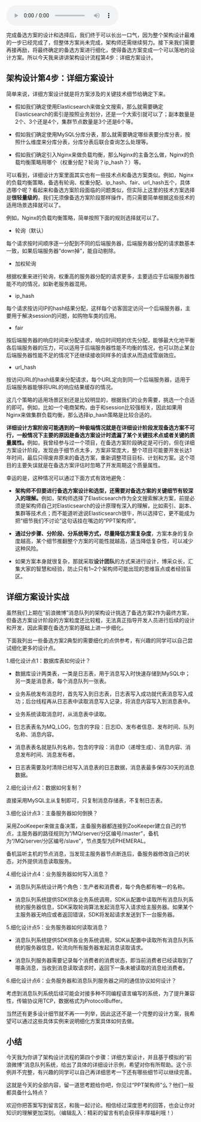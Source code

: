 <audio title="13 _ 架构设计流程：详细方案设计" src="https://static001.geekbang.org/resource/audio/f2/1c/f2fbad0aec754675ddc25adfba16321c.mp3" controls="controls"></audio> 
<p>完成备选方案的设计和选择后，我们终于可以长出一口气，因为整个架构设计最难的一步已经完成了，但整体方案尚未完成，架构师还需继续努力。接下来我们需要再接再励，将最终确定的备选方案进行细化，使得备选方案变成一个可以落地的设计方案。所以今天我来讲讲<span class="orange">架构设计流程第4步：详细方案设计。</span></p>
<h2 id="-4-">架构设计第4步：详细方案设计</h2>
<p>简单来说，详细方案设计就是将方案涉及的关键技术细节给确定下来。</p>
<ul>
<li><p>假如我们确定使用Elasticsearch来做全文搜索，那么就需要确定Elasticsearch的索引是按照业务划分，还是一个大索引就可以了；副本数量是2个、3个还是4个，集群节点数量是3个还是6个等。</p>
</li>
<li><p>假如我们确定使用MySQL分库分表，那么就需要确定哪些表要分库分表，按照什么维度来分库分表，分库分表后联合查询怎么处理等。</p>
</li>
<li><p>假如我们确定引入Nginx来做负载均衡，那么Nginx的主备怎么做，Nginx的负载均衡策略用哪个（权重分配？轮询？ip_hash？）等。</p>
</li>
</ul>
<p>可以看到，详细设计方案里面其实也有一些技术点和备选方案类似。例如，Nginx的负载均衡策略，备选有轮询、权重分配、ip_hash、fair、url_hash五个，具体选哪个呢？看起来和备选方案阶段面临的问题类似，但实际上这里的技术方案选择是<strong>很轻量级的</strong>，我们无须像备选方案阶段那样操作，而只需要简单根据这些技术的适用场景选择就可以了。</p>
<p>例如，Nginx的负载均衡策略，简单按照下面的规则选择就可以了。</p>
<ul>
<li>轮询（默认）</li>
</ul>
<p>每个请求按时间顺序逐一分配到不同的后端服务器，后端服务器分配的请求数基本一致，如果后端服务器“down掉”，能自动剔除。</p>
<ul>
<li>加权轮询</li>
</ul>
<p>根据权重来进行轮询，权重高的服务器分配的请求更多，主要适应于后端服务器性能不均的情况，如新老服务器混用。</p>
<ul>
<li>ip_hash</li>
</ul>
<p>每个请求按访问IP的hash结果分配，这样每个访客固定访问一个后端服务器，主要用于解决session的问题，如购物车类的应用。</p>
<ul>
<li>fair</li>
</ul>
<p>按后端服务器的响应时间来分配请求，响应时间短的优先分配，能够最大化地平衡各后端服务器的压力，可以适用于后端服务器性能不均衡的情况，也可以防止某台后端服务器性能不足的情况下还继续接收同样多的请求从而造成雪崩效应。</p>
<ul>
<li>url_hash</li>
</ul>
<p>按访问URL的hash结果来分配请求，每个URL定向到同一个后端服务器，适用于后端服务器能够将URL的响应结果缓存的情况。</p>
<p>这几个策略的适用场景区别还是比较明显的，根据我们的业务需要，挑选一个合适的即可。例如，比如一个电商架构，由于和session比较强相关，因此如果用Nginx来做集群负载均衡，那么选择ip_hash策略是比较合适的。</p>
<p><strong>详细设计方案阶段可能遇到的一种极端情况就是在详细设计阶段发现备选方案不可行，一般情况下主要的原因是备选方案设计时遗漏了某个关键技术点或者关键的质量属性。</strong>例如，我曾经参与过一个项目，在备选方案阶段确定是可行的，但在详细方案设计阶段，发现由于细节点太多，方案非常庞大，整个项目可能要开发长达1年时间，最后只得废弃原来的备选方案，重新调整项目目标、计划和方案。这个项目的主要失误就是在备选方案评估时忽略了开发周期这个质量属性。</p>
<p>幸运的是，这种情况可以通过下面方式有效地避免：</p>
<!-- [[[read_end]]] -->
<ul>
<li><p><strong>架构师不但要进行备选方案设计和选型，还需要对备选方案的关键细节有较深入的理解。</strong>例如，架构师选择了Elasticsearch作为全文搜索解决方案，前提必须是架构师自己对Elasticsearch的设计原理有深入的理解，比如索引、副本、集群等技术点；而不能道听途说Elasticsearch很牛，所以选择它，更不能成为把“细节我们不讨论”这句话挂在嘴边的“PPT架构师”。</p>
</li>
<li><p><strong>通过分步骤、分阶段、分系统等方式，尽量降低方案复杂度</strong>，方案本身的复杂度越高，某个细节推翻整个方案的可能性就越高，适当降低复杂性，可以减少这种风险。</p>
</li>
<li><p>如果方案本身就很复杂，那就采取<strong>设计团队</strong>的方式来进行设计，博采众长，汇集大家的智慧和经验，防止只有1~2个架构师可能出现的思维盲点或者经验盲区。</p>
</li>
</ul>
<h2 id="-">详细方案设计实战</h2>
<p>虽然我们上期在“前浪微博”消息队列的架构设计挑选了备选方案2作为最终方案，但备选方案设计阶段的方案粒度还比较粗，无法真正指导开发人员进行后续的设计和开发，因此需要在备选方案的基础上进一步细化。</p>
<p>下面我列出一些备选方案2典型的需要细化的点供参考，有兴趣的同学可以自己尝试细化更多的设计点。</p>
<p>1.细化设计点1：数据库表如何设计？</p>
<ul>
<li><p>数据库设计两类表，一类是日志表，用于消息写入时快速存储到MySQL中；另一类是消息表，每个消息队列一张表。</p>
</li>
<li><p>业务系统发布消息时，首先写入到日志表，日志表写入成功就代表消息写入成功；后台线程再从日志表中读取消息写入记录，将消息内容写入到消息表中。</p>
</li>
<li><p>业务系统读取消息时，从消息表中读取。</p>
</li>
<li><p>日志表表名为MQ_LOG，包含的字段：日志ID、发布者信息、发布时间、队列名称、消息内容。</p>
</li>
<li><p>消息表表名就是队列名称，包含的字段：消息ID（递增生成）、消息内容、消息发布时间、消息发布者。</p>
</li>
<li><p>日志表需要及时清除已经写入消息表的日志数据，消息表最多保存30天的消息数据。</p>
</li>
</ul>
<p>2.细化设计点2：数据如何复制？</p>
<p>直接采用MySQL主从复制即可，只复制消息存储表，不复制日志表。</p>
<p>3.细化设计点3：主备服务器如何倒换？</p>
<p>采用ZooKeeper来做主备决策，主备服务器都连接到ZooKeeper建立自己的节点，主服务器的路径规则为“/MQ/server/分区编号/master”，备机为“/MQ/server/分区编号/slave”，节点类型为EPHEMERAL。</p>
<p>备机监听主机的节点消息，当发现主服务器节点断连后，备服务器修改自己的状态，对外提供消息读取服务。</p>
<p>4.细化设计点4：业务服务器如何写入消息？</p>
<ul>
<li><p>消息队列系统设计两个角色：生产者和消费者，每个角色都有唯一的名称。</p>
</li>
<li><p>消息队列系统提供SDK供各业务系统调用，SDK从配置中读取所有消息队列系统的服务器信息，SDK采取轮询算法发起消息写入请求给主服务器。如果某个主服务器无响应或者返回错误，SDK将发起请求发送到下一台服务器。</p>
</li>
</ul>
<p>5.细化设计点5：业务服务器如何读取消息？</p>
<ul>
<li><p>消息队列系统提供SDK供各业务系统调用，SDK从配置中读取所有消息队列系统的服务器信息，轮流向所有服务器发起消息读取请求。</p>
</li>
<li><p>消息队列服务器需要记录每个消费者的消费状态，即当前消费者已经读取到了哪条消息，当收到消息读取请求时，返回下一条未被读取的消息给消费者。</p>
</li>
</ul>
<p>6.细化设计点6：业务服务器和消息队列服务器之间的通信协议如何设计？</p>
<p>考虑到消息队列系统后续可能会对接多种不同编程语言编写的系统，为了提升兼容性，传输协议用TCP，数据格式为ProtocolBuffer。</p>
<p>当然还有更多设计细节就不再一一列举，因此这还不是一个完整的设计方案，我希望可以通过这些具体实例来说明细化方案具体如何去做。</p>
<h2 id="-">小结</h2>
<p>今天我为你讲了架构设计流程的第四个步骤：详细方案设计，并且基于模拟的“前浪微博”消息队列系统，给出了具体的详细设计示例，希望对你有所帮助。这个示例并不完整，有兴趣的同学可以自己再详细思考一下还有哪些细节可以继续完善。</p>
<p>这就是今天的全部内容，留一道思考题给你吧，你见过“PPT架构师”么？他们一般都具备什么特点？</p>
<p>欢迎你把答案写到留言区，和我一起讨论。相信经过深度思考的回答，也会让你对知识的理解更加深刻。（编辑乱入：精彩的留言有机会获得丰厚福利哦！）</p>
<p></p>
